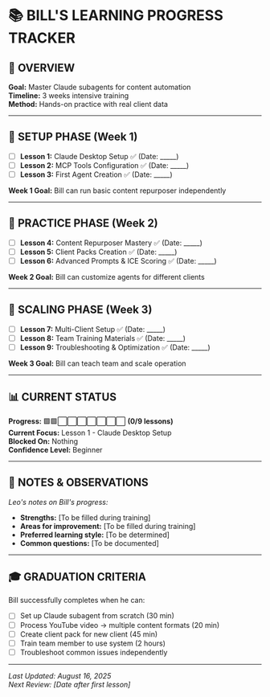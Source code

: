 # 📚 BILL'S LEARNING PROGRESS TRACKER

## 🎯 OVERVIEW
**Goal:** Master Claude subagents for content automation  
**Timeline:** 3 weeks intensive training  
**Method:** Hands-on practice with real client data

---

## 📅 SETUP PHASE (Week 1)
- [ ] **Lesson 1:** Claude Desktop Setup ✅ (Date: _____)
- [ ] **Lesson 2:** MCP Tools Configuration ✅ (Date: _____)  
- [ ] **Lesson 3:** First Agent Creation ✅ (Date: _____)

**Week 1 Goal:** Bill can run basic content repurposer independently

---

## 🎯 PRACTICE PHASE (Week 2)  
- [ ] **Lesson 4:** Content Repurposer Mastery ✅ (Date: _____)
- [ ] **Lesson 5:** Client Packs Creation ✅ (Date: _____)
- [ ] **Lesson 6:** Advanced Prompts & ICE Scoring ✅ (Date: _____)

**Week 2 Goal:** Bill can customize agents for different clients

---

## 🚀 SCALING PHASE (Week 3)
- [ ] **Lesson 7:** Multi-Client Setup ✅ (Date: _____)
- [ ] **Lesson 8:** Team Training Materials ✅ (Date: _____)
- [ ] **Lesson 9:** Troubleshooting & Optimization ✅ (Date: _____)

**Week 3 Goal:** Bill can teach team and scale operation

---

## 📊 CURRENT STATUS
**Progress:** 🟩🟩⬜⬜⬜⬜⬜⬜⬜ **(0/9 lessons)**  
**Current Focus:** Lesson 1 - Claude Desktop Setup  
**Blocked On:** Nothing  
**Confidence Level:** Beginner

---

## 📝 NOTES & OBSERVATIONS
*Leo's notes on Bill's progress:*

- **Strengths:** [To be filled during training]
- **Areas for improvement:** [To be filled during training]  
- **Preferred learning style:** [To be determined]
- **Common questions:** [To be documented]

---

## 🎓 GRADUATION CRITERIA
Bill successfully completes when he can:
- [ ] Set up Claude subagent from scratch (30 min)
- [ ] Process YouTube video → multiple content formats (20 min)
- [ ] Create client pack for new client (45 min)
- [ ] Train team member to use system (2 hours)
- [ ] Troubleshoot common issues independently

---

*Last Updated: August 16, 2025*  
*Next Review: [Date after first lesson]*